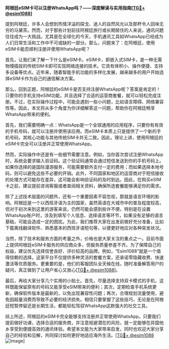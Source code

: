**阿根廷eSIM卡可以注册WhatsApp吗？——深度解读与实用指南[[TG💪+ @esim1088](https://t.me/s/esim1088)]**

提到阿根廷，许多人会想到热情洋溢的探戈、迷人的自然风光以及那杯令人回味无穷的马黛茶。然而，对于那些计划前往阿根廷旅行或长期居住的人来说，通讯问题往往成为一大挑战。尤其是在全球化的今天，手机通讯工具如WhatsApp已经成为人们日常生活和工作中不可或缺的一部分。那么，问题来了：在阿根廷，使用eSIM卡能否顺利注册并使用WhatsApp呢？

首先，让我们来了解一下什么是eSIM卡。eSIM卡，即嵌入式SIM卡，是一种无需物理插拔的传统SIM卡即可实现网络连接的技术。它具有体积小、操作便捷、支持多设备等优点。近年来，随着智能手机功能的多样化发展，越来越多的用户开始选择eSIM卡作为自己的通信解决方案。

那么，回到正题，阿根廷的eSIM卡是否支持注册WhatsApp呢？答案是肯定的！只要你的手机支持eSIM功能，并且选择了合适的运营商套餐，就可以轻松完成注册。不过，在实际操作过程中，可能会遇到一些小问题，比如语言障碍、网络兼容性等。因此，本文将从多个角度为你详细解答这一问题，帮助你在阿根廷畅享WhatsApp带来的便利。

首先，我们需要明确一点：WhatsApp是一个全球通用的应用程序，只要你有有效的手机号码，就可以注册并使用该应用。而eSIM卡本质上只是提供了一个新的手机号码，其核心功能与其他传统SIM卡并无二致。因此，理论上讲，使用阿根廷的eSIM卡完全可以注册并正常使用WhatsApp。

然而，实际操作中还是有一些细节需要注意。例如，当你首次尝试注册WhatsApp时，系统会要求输入验证码。这个验证码通常会通过短信发送到你的手机号码上。如果你选择的是国际漫游服务，可能需要额外支付一定的费用；而如果选择本地号码，则可以避免这些不必要的开销。此外，不同国家和地区的运营商对于短信接收的处理方式可能存在差异，这可能会影响验证码的及时到达。因此，在购买eSIM卡之前，建议提前咨询客服或者查阅相关资料，确保所选套餐能够满足你的需求。

除了上述技术层面的问题外，还有一个重要因素不容忽视，那就是语言环境的影响。阿根廷是一个以西班牙语为主的国家，虽然英语在大城市中的普及程度较高，但对于初次来到这里的游客来说，仍然可能会感到些许不便。特别是在设置WhatsApp账户时，涉及到填写个人信息、选择语言等环节，如果没有足够的语言基础，可能会造成一定的困扰。为此，我们推荐大家在出发前做好充分准备，比如下载离线翻译软件、熟悉基本的西班牙语短句等，以便更好地应对各种突发状况。

当然，除了技术和服务方面的考量之外，价格也是大家关注的重点之一。目前市面上提供阿根廷eSIM卡服务的供应商众多，但服务质量参差不齐。为了保障自己的权益，建议优先选择信誉良好、评价较高的品牌。例如，“Esim1088”就是一个值得信赖的选择。这家平台不仅提供多种灵活的套餐方案，还承诺零隐藏收费、快速激活等优质服务。更重要的是，他们的客服团队全天候在线，随时准备解答用户的疑问，真正做到了让用户省心又放心[[TG💪+ @esim1088](https://t.me/s/esim1088)]。

最后，再给大家分享几个实用的小贴士。首先，尽量选择支持双卡模式的手机，这样既能保留原有的号码又能享受eSIM带来的便利；其次，定期检查手机系统更新，确保软件版本是最新的，以免出现兼容性问题；再次，合理规划流量使用，避免因超量消费而导致不必要的经济损失。相信只要掌握了这些技巧，无论是在阿根廷短暂停留还是长期生活，都能轻松驾驭WhatsApp这款强大的社交工具。

综上所述，阿根廷的eSIM卡完全能够支持注册并正常使用WhatsApp。只要我们提前做好功课，选择合适的服务商，并注意规避潜在的风险，就一定能够在异国他乡享受到便捷高效的通讯体验。希望本文能为大家带来启发，同时也欢迎大家分享自己的经验和见解，共同探讨如何更好地适应海外生活。[[TG💪+ @esim1088](https://t.me/s/esim1088) ![Image](https://i.postimg.cc/4NQfJmqS/Snipaste-2025-05-13-00-14-12.png)]